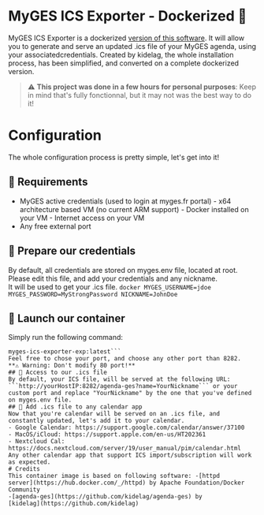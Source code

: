 # MyGES ICS Exporter - Dockerized 🐳
MyGES ICS Exporter is a dockerized [version of this software](https://github.com/kidelag/agenda-ges). It will allow you to generate and serve an updated .ics file of your MyGES agenda, using your associatedcredentials. 
Created by kidelag, the whole installation process, has been simplified, and converted on a complete dockerized version.

> :warning: **This project was done in a few hours for personal purposes**: Keep in mind that's fully fonctionnal, but it may not was the best way to do it!

# Configuration
The whole configuration process is pretty simple, let's get into it!
## 🧰 Requirements
- MyGES active credentials (used to login at myges.fr portal) - x64 architecture based
VM (no current ARM support) - Docker installed on your VM - Internet access on your VM
- Any free external port
## 🔑 Prepare our credentials
By default, all credentials are stored on myges.env file, located at root. Please edit
this file, and add your credentials and any nickname.  
It will be used to get your .ics file. ``` docker MYGES_USERNAME=jdoe MYGES_PASSWORD=MyStrongPassword
NICKNAME=JohnDoe ```
## 🚀 Launch our container
Simply run the following command: 
```docker run --env-file myges.env -d -p 8282:80
myges-ics-exporter-exp:latest``` 
Feel free to chose your port, and choose any other port than 8282. 
**⚠️ Warning: Don't modify 80 port!**
## 🔗 Access to our .ics file
By default, your ICS file, will be served at the following URL:
```http://yourHostIP:8282/agenda-ges?name=YourNickname``` or your custom port and replace "YourNickname" by the one that you've defined on myges.env file.
## 📅 Add .ics file to any calendar app
Now that you're calendar will be served on an .ics file, and constantly updated, let's add it to your calendar. 
- Google Calendar: https://support.google.com/calendar/answer/37100 
- MacOS/iCloud: https://support.apple.com/en-us/HT202361 
- Nextcloud Cal: https://docs.nextcloud.com/server/19/user_manual/pim/calendar.html 
Any other calendar app that support ICS import/subscription will work as expected.
# Credits
This container image is based on following software: -[httpd
server](https://hub.docker.com/_/httpd) by Apache Foundation/Docker Community
-[agenda-ges](https://github.com/kidelag/agenda-ges) by
[kidelag](https://github.com/kidelag)
